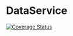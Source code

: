 # DataService

[![Coverage Status](https://coveralls.io/repos/github/gwdowner/DataService/badge.svg?branch=master)](https://coveralls.io/github/gwdowner/DataService?branch=master&kill_cache=1)
